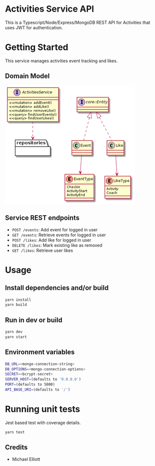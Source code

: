 # Activities Service API

This is a Typescript/Node/Express/MongoDB REST API for Activities that uses JWT for authentication.

# Getting Started
This service manages activities event tracking and likes.

## Domain Model
![UML Diagram](design/Domain.png)

## Service REST endpoints
- `POST /events`: Add event for logged in user
- `GET /events`: Retrieve events for logged in user
- `POST /likes`: Add like for logged in user
- `DELETE /likes`: Mark existing like as removed
- `GET /likes`: Retrieve user likes

# Usage

## Install dependencies and/or build
```bash
yarn install
yarn build
```

## Run in dev or build
```bash
yarn dev
yarn start
```

## Environment variables

```bash
DB_URL=<mongo-connection-string>
DB_OPTIONS=<mongo-connection-options>
SECRET=<bcrypt-secret>
SERVER_HOST=(defaults to '0.0.0.0')
PORT=(defaults to 5000)
API_BASE_URI=(defaults to '/')
```

# Running unit tests
Jest based test with coverage details.
```bash
yarn test
```

## Credits

- Michael Elliott